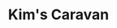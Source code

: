 ---
title: Kim's Caravan
artist: Courtney Barnett
image: "/uploads/kims-caravan.jpg"
catalogue-number: HA038
format: 12”
---